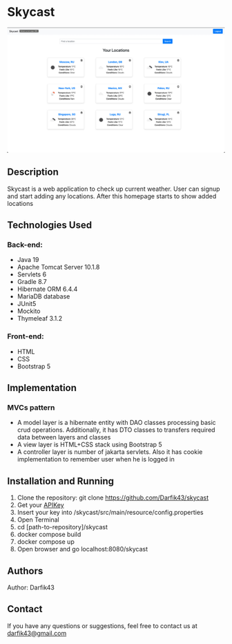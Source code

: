 # Skycast

![Homepage](https://github.com/Darfik43/skycast/blob/master/img/homepage.jpg)

## Description

Skycast is a web application to check up current weather. User can signup and start adding any locations.
After this homepage starts to show added locations

## Technologies Used

### Back-end:
- Java 19
- Apache Tomcat Server 10.1.8
- Servlets 6
- Gradle 8.7
- Hibernate ORM 6.4.4
- MariaDB database
- JUnit5
- Mockito
- Thymeleaf 3.1.2

### Front-end:
- HTML
- CSS
- Bootstrap 5

## Implementation

### MVCs pattern
- A model layer is a hibernate entity with DAO classes processing basic crud operations.
Additionally, it has DTO classes to transfers required data between layers and classes 
- A view layer is HTML+CSS stack using Bootstrap 5
- A controller layer is number of jakarta servlets. Also it has cookie implementation to
remember user when he is logged in

## Installation and Running

1. Clone the repository: git clone https://github.com/Darfik43/skycast
2. Get your [APIKey](https://openweathermap.org/)
3. Insert your key into /skycast/src/main/resource/config.properties
4. Open Terminal
5. cd [path-to-repository]/skycast
6. docker compose build
7. docker compose up
8. Open browser and go localhost:8080/skycast



## Authors

Author: Darfik43

## Contact

If you have any questions or suggestions, feel free to contact us at darfik43@gmail.com
